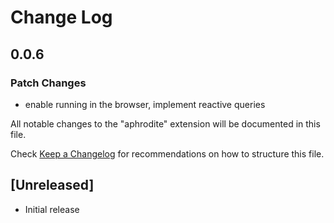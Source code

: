 # Change Log

## 0.0.6

### Patch Changes

- enable running in the browser, implement reactive queries

All notable changes to the "aphrodite" extension will be documented in this file.

Check [Keep a Changelog](http://keepachangelog.com/) for recommendations on how to structure this file.

## [Unreleased]

- Initial release
